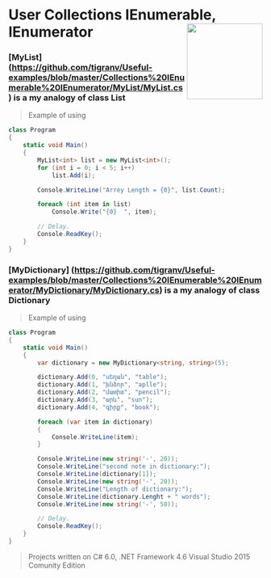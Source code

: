 # User Collections IEnumerable, IEnumerator  <img src="https://cloud.githubusercontent.com/assets/24522089/21962098/41a510c8-db36-11e6-95ef-eb392a0a1919.png" align="right" width="150px" height="150px" /> 

### [MyList] (https://github.com/tigranv/Useful-examples/blob/master/Collections%20IEnumerable%20IEnumerator/MyList/MyList.cs) is a my analogy of class List<T>

> Example of using

```c#
class Program
{
    static void Main()
    {
        MyList<int> list = new MyList<int>();
        for (int i = 0; i < 5; i++)
            list.Add(i);

        Console.WriteLine("Arrey Length = {0}", list.Count);

        foreach (int item in list)
            Console.Write("{0}  ", item);

        // Delay.
        Console.ReadKey();
    }
}
```


### [MyDictionary] (https://github.com/tigranv/Useful-examples/blob/master/Collections%20IEnumerable%20IEnumerator/MyDictionary/MyDictionary.cs) is a my analogy of class Dictionary<T>

> Example of using

```c#
class Program
{
    static void Main()
    {
        var dictionary = new MyDictionary<string, string>(5);

        dictionary.Add(0, "սեղան", "table");
        dictionary.Add(1, "խնձոր", "aplle");
        dictionary.Add(2, "մատիտ", "pencil");
        dictionary.Add(3, "արև", "sun");
        dictionary.Add(4, "գիրք", "book");

        foreach (var item in dictionary)
        {
            Console.WriteLine(item);
        }

        Console.WriteLine(new string('-', 20));
        Console.WriteLine("second note in dictionary:");
        Console.WriteLine(dictionary[1]);
        Console.WriteLine(new string('-', 20));
        Console.WriteLine("Length of dictionary:");
        Console.WriteLine(dictionary.Lenght + " words");
        Console.WriteLine(new string('-', 50));

        // Delay.
        Console.ReadKey();
    }
}
```


> Projects written on C# 6.0, .NET Framework 4.6 Visual Studio 2015 Comunity Edition
